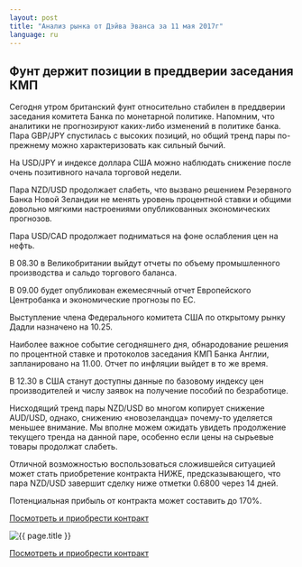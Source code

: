 ```yaml
---
layout: post
title: "Анализ рынка от Дэйва Эванса за 11 мая 2017г"
language: ru
---
```

##  Фунт держит позиции в преддверии заседания КМП

Сегодня утром британский фунт относительно стабилен в преддверии заседания комитета Банка по монетарной политике. Напомним, что аналитики не прогнозируют каких-либо изменений в политике банка.
Пара GBP/JPY спустилась с высоких позиций, но общий тренд пары по-прежнему можно характеризовать как сильный бычий.

На USD/JPY и индексе доллара США можно наблюдать снижение после очень позитивного начала торговой недели.

Пара NZD/USD продолжает слабеть, что вызвано решением Резервного Банка Новой Зеландии не менять уровень процентной ставки и общими довольно мягкими настроениями опубликованных экономических прогнозов.

Пара USD/CAD продолжает подниматься на фоне ослабления цен на нефть.

В 08.30 в Великобритании выйдут отчеты по объему промышленного производства и сальдо торгового баланса.

В 09.00 будет опубликован ежемесячный отчет Европейского Центробанка и экономические прогнозы по ЕС.

Выступление члена Федерального комитета США по открытому рынку Дадли назначено на 10.25.

Наиболее важное событие сегодняшнего дня, обнародование решения по процентной ставке и протоколов заседания КМП Банка Англии, запланировано на 11.00. Отчет по инфляции выйдет в то же время.

В 12.30 в США станут доступны данные по базовому индексу цен производителей и числу заявок на получение пособий по безработице.


Нисходящий тренд пары NZD/USD во многом копирует снижение AUD/USD, однако, снижению «новозеландца» почему-то уделяется меньшее внимание. Мы вполне можем ожидать увидеть продолжение текущего тренда на данной паре, особенно если цены на сырьевые товары продолжат слабеть.

Отличной возможностью воспользоваться сложившейся ситуацией может стать приобретение контракта НИЖЕ, предсказывающего, что пара NZD/USD завершит сделку ниже отметки 0.6800 через 14 дней. 

Потенциальная прибыль от контракта может составить до 170%.

<a href="http://record.binary.com/_bivVDfg8lHux76XffYA0JmNd7ZgqdRLk/1/?market=forex&underlying=frxNZDUSD&formname=higherlower&duration_amount=14&duration_units=d&amount=10&amount_type=payout&expiry_type=duration&barrier=0.68&s=1&t=sPQOgArBcCv241TYABE12p0co5lt24DG" target="_blank">Посмотреть и приобрести контракт</a>

<img src="{{ site.url }}/images/ru-11-may-17-2.png" alt="{{ page.title }}"  title="{{ page.title }}">

<a href="%LINK%%?https://www.binary.com/d/trade.cgi?market=forex&underlying=frxNZDUSD&formname=higherlower&duration_amount=14&duration_units=d&amount=10&amount_type=payout&expiry_type=duration&barrier=0.68&s=1&t=sPQOgArBcCv241TYABE12p0co5lt24DG" target="_blank">Посмотреть и приобрести контракт</a>